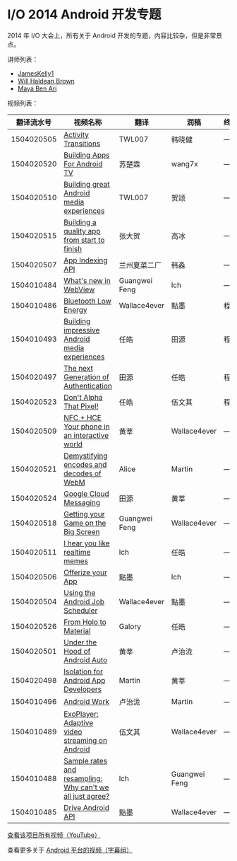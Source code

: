 # I/O 2014 Android 开发专题

2014 年 I/O 大会上，所有关于 Android 开发的专题，内容比较杂，但是非常景点。

讲师列表：

*   [JamesKelly1](https://plus.google.com/+JamesKelly1)
*   [Will Haldean Brown](https://plus.google.com/+WillHaldeanBrown)
*   [Maya Ben Ari](https://plus.google.com/+MayaBenAri)
 
视频列表：

| 翻译流水号 | 视频名称 | 翻译 | 润稿 | 终审 |
| -- | -- | -- | -- | -- |
| 1504020505 | [Activity Transitions](1504020505-activity-transitions.md)  | TWL007 | 韩晓健 | —— |
| 1504020520 | [Building Apps For Android TV](1504020520-building-apps-for-android-tv.md)  | 苏楚霖 | wang7x | —— |
| 1504020510 | [Building great Android media experiences](1504020510-building-great-android-media-experiences.md)  | TWL007 | 贺颂 | —— |
| 1504020515 | [Building a quality app from start to finish](1504020515-building-a-quality-app-from-start-to-finish.md)  | 张大贺 | 高冰 | —— |
| 1504020507 | [App Indexing API](1504020507-app-indexing-api.md)  | 兰州夏菜二厂 | 韩淼 | —— |
| 1504010484 | [What's new in WebView](1504010484-whats-new-in-webview.md)  | Guangwei Feng | lch | —— |
| 1504010486 | [Bluetooth Low Energy](1504010486-bluetooth-low-energy.md)  | Wallace4ever | 點墨 | 程路 |
| 1504010493 | [Building impressive Android media experiences](1504010493-building-impressive-android-media-experiences.md)  | 任皓 | 田源 | 程路 |
| 1504020497 | [The next Generation of Authentication](1504020497-the-next-generation-of-authentication.md)  | 田源 | 任皓 | 程路 |
| 1504020523 | [Don't Alpha That Pixel!](1504020523-dont-alpha-that-pixel.md)  | 任皓 | 伍文其 | 程路 |
| 1504020509 | [NFC + HCE Your phone in an interactive world](1504020509-nfc-hce-your-phone-in-an-interactive-world.md)  | 黄莘 | Wallace4ever | ——	|
| 1504020521 | [Demystifying encodes and decodes of WebM](1504020521-demystifying-encodes-and-decodes-of-webm.md)  | Alice | Martin | —— |
| 1504020524 | [Google Cloud Messaging](1504020524-google-cloud-messaging.md)  | 田源 | 黄莘 | —— |
| 1504020518 | [Getting your Game on the Big Screen](1504020518-getting-your-game-on-the-big-screen.md)  | Guangwei Feng | Wallace4ever | —— |
| 1504020511 | [I hear you like realtime memes](1504020511-i-hear-you-like-realtime-memes.md)  | lch | 任皓 | —— |
| 1504020506 | [Offerize your App](1504020506-offerize-your-app.md)  | 點墨 | lch | —— |
| 1504020504 | [Using the Android Job Scheduler](1504020504-using-the-android-job-scheduler.md)  | Wallace4ever | 點墨 | —— |
| 1504020526 | [From Holo to Material](1504020526-from-holo-to-material.md)  | Galory | 任皓 | —— |
| 1504020501 | [Under the Hood of Android Auto](1504020501-under-the-hood-of-android-auto.md)  | 黄莘 | 卢治泷 | —— |
| 1504020498 | [Isolation for Android App Developers](1504020498-isolation-for-android-app-developers.md)  | Martin | 黄莘 | —— |
| 1504010496 | [Android Work](1504010496-android-work.md)  | 卢治泷 | Martin | —— |
| 1504010489 | [ExoPlayer: Adaptive video streaming on Android](1504010489-exoplayer-adaptive-video-streaming-on-android.md)  | 伍文其 | Wallace4ever | —— |
| 1504010488 | [Sample rates and resampling: Why can't we all just agree?](1504010488-sample-rates-and-resampling-why-cant-we-all-just-agree.md)  | lch | Guangwei Feng | —— |
| 1504010485 | [Drive Android API](1504010485-drive-android-api.md)  | 點墨 | Wallace4ever | —— |

[查看该项目所有视频（YouTube）](https://www.youtube.com/playlist?list=PLOU2XLYxmsIIEPtRoKDnsqQdF3JZxFVWF)

查看更多关于 [Android 平台的视频（字幕组）](../index.md)
